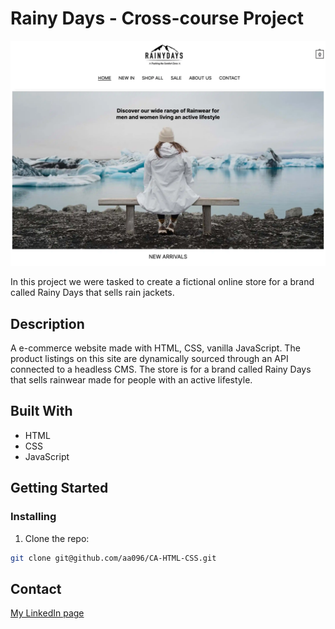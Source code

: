 # Rainy Days - Cross-course Project 

![image](/Images/rainydays.webp)

In this project we were tasked to create a fictional online store for a brand called Rainy Days that sells rain jackets. 

## Description

A e-commerce website made with HTML, CSS, vanilla JavaScript. The product listings on this site are dynamically sourced through an API connected to a headless CMS. The store is for a brand called Rainy Days that sells rainwear made for people with an active lifestyle.

## Built With

- HTML
- CSS
- JavaScript

## Getting Started

### Installing

1. Clone the repo:

```bash
git clone git@github.com/aa096/CA-HTML-CSS.git
```

## Contact

[My LinkedIn page](www.linkedin.com/in/aashild-lauvland-rasmussen-8494a91ba)
